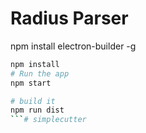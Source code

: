 # Radius Parser

npm install electron-builder -g

```bash
npm install
# Run the app
npm start

# build it
npm run dist
```# simplecutter
